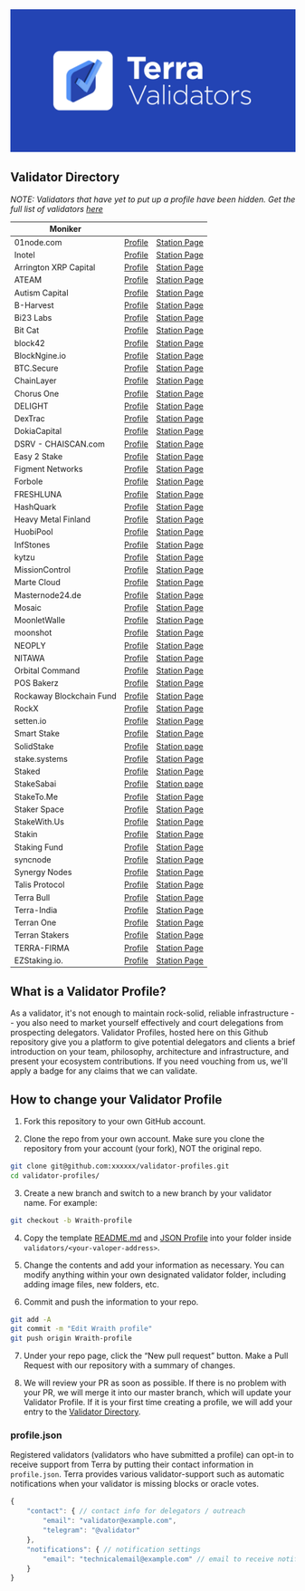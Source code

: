 <img src="img/banner_bg.png" />

## Validator Directory

_NOTE: Validators that have yet to put up a profile have been hidden. Get the full list of validators [here](https://station.terra.money/staking)_

| Moniker               |                                                                                       |                                                                                                           |
|-----------------------|---------------------------------------------------------------------------------------|-----------------------------------------------------------------------------------------------------------|
| 01node.com            | [Profile](./validators/terravaloper1khfcg09plqw84jxy5e7fj6ag4s2r9wqsgm7k94/README.md) | [Station Page](https://station.terra.money/validator/terravaloper1khfcg09plqw84jxy5e7fj6ag4s2r9wqsgm7k94) |
| Inotel                | [Profile](./validators/terravaloper1vqegsqhe8q06t6jwgvww0qcr2u6v6g9xrwjnmw/README.md) | [Station Page](https://station.terra.money/validator/terravaloper1vqegsqhe8q06t6jwgvww0qcr2u6v6g9xrwjnmw) |
| Arrington XRP Capital | [Profile](./validators/terravaloper1c6gve6zhye5690563wxmvns7mugz6plu4aj7d3/README.md) | [Station Page](https://station.terra.money/validator/terravaloper1c6gve6zhye5690563wxmvns7mugz6plu4aj7d3) |
| ATEAM                 | [Profile](./validators/terravaloper1tusfpgvjrplqg2fm7wacy4slzjmnzswcfufuvp/README.md) | [Station Page](https://station.terra.money/validator/terravaloper1tusfpgvjrplqg2fm7wacy4slzjmnzswcfufuvp) |
| Autism Capital        | [Profile](./validators/terravaloper1zc9uadde55t4k3aw9uvgpkhwpsyzkq3k20g38r/README.md) | [Station Page](https://station.terra.money/validator/terravaloper1zc9uadde55t4k3aw9uvgpkhwpsyzkq3k20g38r) |
| B-Harvest             | [Profile](./validators/terravaloper15zcjduavxc5mkp8qcqs9eyhwlqwdlrzy6jln3m/README.md) | [Station Page](https://station.terra.money/validator/terravaloper15zcjduavxc5mkp8qcqs9eyhwlqwdlrzy6jln3m) |
| Bi23 Labs             | [Profile](./validators/terravaloper1jsdfyz8uhw2nd7cl45709w40r268phmvxam8eh/README.md) | [Station Page](https://station.terra.money/validator/terravaloper1jsdfyz8uhw2nd7cl45709w40r268phmvxam8eh) |
| Bit Cat               | [Profile](./validators/terravaloper1k4ef8m95t7eq522evmmuzvfkpla04pezmu4j7k/README.md) | [Station Page](https://station.terra.money/validator/terravaloper1k4ef8m95t7eq522evmmuzvfkpla04pezmu4j7k) |
| block42               | [Profile](./validators/terravaloper16tc3c9u6yj5uuhru32pvs0pahfwraurpypz7vj/README.md) | [Station Page](https://station.terra.money/validator/terravaloper16tc3c9u6yj5uuhru32pvs0pahfwraurpypz7vj) |
| BlockNgine.io         | [Profile](./validators/terravaloper1f2t96sz9hnwsqnneux6v28xfgn07pkxjduvwjz/README.md) | [Station Page](https://station.terra.money/validator/terravaloper1f2t96sz9hnwsqnneux6v28xfgn07pkxjduvwjz) |
| BTC.Secure            | [Profile](./validators/terravaloper1ya23p5cxtxwcfdrq4dmd2h0p5nc0vcl96yhjra/README.md) | [Station Page](https://station.terra.money/validator/terravaloper1ya23p5cxtxwcfdrq4dmd2h0p5nc0vcl96yhjra) |
| ChainLayer            | [Profile](./validators/terravaloper1kgddca7qj96z0qcxr2c45z73cfl0c75paknc5e/README.md) | [Station Page](https://station.terra.money/validator/terravaloper1kgddca7qj96z0qcxr2c45z73cfl0c75paknc5e) |
| Chorus One            | [Profile](./validators/terravaloper15urq2dtp9qce4fyc85m6upwm9xul30496sgk37/README.md) | [Station Page](https://station.terra.money/validator/terravaloper15urq2dtp9qce4fyc85m6upwm9xul30496sgk37) |
| DELIGHT               | [Profile](./validators/terravaloper1fjuvyccn8hfmn5r7wc2t3kwqy09zzp6tyjcf50/README.md) | [Station Page](https://station.terra.money/validator/terravaloper1fjuvyccn8hfmn5r7wc2t3kwqy09zzp6tyjcf50) |
| DexTrac               | [Profile](./validators/terravaloper1wc76cg6zgqd7tm4cltg73dgceff77gdshj3w06/README.md) | [Station Page](https://station.terra.money/validator/terravaloper1wc76cg6zgqd7tm4cltg73dgceff77gdshj3w06) |
| DokiaCapital          | [Profile](./validators/terravaloper1v5hrqlv8dqgzvy0pwzqzg0gxy899rm4kdur03x/README.md) | [Station Page](https://station.terra.money/validator/terravaloper1v5hrqlv8dqgzvy0pwzqzg0gxy899rm4kdur03x) |
| DSRV - CHAISCAN.com   | [Profile](./validators/terravaloper175hhkyxmkp8hf2zrzka7cnn7lk6mudtv4uuu64/README.md) | [Station Page](https://station.terra.money/validator/terravaloper175hhkyxmkp8hf2zrzka7cnn7lk6mudtv4uuu64) |
| Easy 2 Stake          | [Profile](./validators/terravaloper1d0vfj9zvxfgcm4yt4ze4u35mvhj57eg2ku2ekv/README.md) | [Station Page](https://station.terra.money/validator/terravaloper1d0vfj9zvxfgcm4yt4ze4u35mvhj57eg2ku2ekv) |
| Figment Networks      | [Profile](./validators/terravaloper15cupwhpnxhgylxa8n4ufyvux05xu864jcv0tsw/README.md) | [Station Page](https://station.terra.money/validator/terravaloper15cupwhpnxhgylxa8n4ufyvux05xu864jcv0tsw) |
| Forbole               | [Profile](./validators/terravaloper1jkqr2vfg4krfd4zwmsf7elfj07cjuzss30ux8g/README.md) | [Station Page](https://station.terra.money/validator/terravaloper1jkqr2vfg4krfd4zwmsf7elfj07cjuzss30ux8g) |
| FRESHLUNA             | [Profile](./validators/terravaloper1audgfvmgt0js54p3s8kj3r40uwej6vy2tv6rrw/README.md) | [Station Page](https://station.terra.money/validator/terravaloper1audgfvmgt0js54p3s8kj3r40uwej6vy2tv6rrw) |
| HashQuark             | [Profile](./validators/terravaloper13ww603e55suhavpuyjft3htxca6g4tldt92pgf/README.md) | [Station Page](https://station.terra.money/validator/terravaloper13ww603e55suhavpuyjft3htxca6g4tldt92pgf) |
| Heavy Metal Finland   | [Profile](./validators/terravaloper1xetqge5kmatfk6223hcfgf8z3tnukmjhrewxru/README.md) | [Station Page](https://station.terra.money/validator/terravaloper1xetqge5kmatfk6223hcfgf8z3tnukmjhrewxru) |
| HuobiPool             | [Profile](./validators/terravaloper12kfeqrflptmlz5qj8agrm2ze6dzss3crm7uevf/README.md) | [Station Page](https://station.terra.money/validator/terravaloper12kfeqrflptmlz5qj8agrm2ze6dzss3crm7uevf) |
| InfStones             | [Profile](./validators/terravaloper1u3gcqh4xqcdfkcu82nrk9u75x8vtvcz7xafgpy/README.md) | [Station Page](https://station.terra.money/validator/terravaloper1u3gcqh4xqcdfkcu82nrk9u75x8vtvcz7xafgpy) |
| kytzu                 | [Profile](./validators/terravaloper1jyjg55hzsh0f4xymy0kuuan30pp4q75ruqmvyt/README.md) | [Station Page](https://station.terra.money/validator/terravaloper1jyjg55hzsh0f4xymy0kuuan30pp4q75ruqmvyt) |
| MissionControl        | [Profile](./validators/terravaloper1x4ce4fhqdnu8j7hrp64qmthumsvuhlq8y0kvx4/README.md) | [Station Page](https://station.terra.money/validator/terravaloper1x4ce4fhqdnu8j7hrp64qmthumsvuhlq8y0kvx4) |
| Marte Cloud           | [Profile](./validators/terravaloper1dg7zhmt4g4zq74y4tksq4xfzf5pwx4cnngavjk/README.md) | [Station Page](https://station.terra.money/validator/terravaloper1dg7zhmt4g4zq74y4tksq4xfzf5pwx4cnngavjk) |
| Masternode24.de       | [Profile](./validators/terravaloper15qjn7ke9s47qn4mte3lerkxtjjgp38n5qquzsu/README.md) | [Station Page](https://station.terra.money/validator/terravaloper15qjn7ke9s47qn4mte3lerkxtjjgp38n5qquzsu) |
| Mosaic                | [Profile](./validators/terravaloper15s5d4lm0n75af9jxwawqzl73trnrypdslajxz4/README.md) | [Station Page](https://station.terra.money/validator/terravaloper15s5d4lm0n75af9jxwawqzl73trnrypdslajxz4) |
| MoonletWalle          | [Profile](./validators/terravaloper19xe62428tlfesdym0zn5wx9slyefqjp00r67kw/README.md) | [Station Page](https://station.terra.money/validator/terravaloper19xe62428tlfesdym0zn5wx9slyefqjp00r67kw) |
| moonshot              | [Profile](./validators/terravaloper1xuxwc867udr9k84zzqhaflf9sc00svvmj5e4fy/README.md) | [Station Page](https://station.terra.money/validator/terravaloper1xuxwc867udr9k84zzqhaflf9sc00svvmj5e4fy) |
| NEOPLY                | [Profile](./validators/terravaloper103ra79dl2un2ltknhyz7crm5y29g4vhmycfwv9/README.md) | [Station Page](https://station.terra.money/validator/terravaloper103ra79dl2un2ltknhyz7crm5y29g4vhmycfwv9) |
| NITAWA                | [Profile](./validators/terravaloper193zuma3tk69kvffz9nqnca7z99tz7ej5ze9s7k/README.md) | [Station Page](https://station.terra.money/validator/terravaloper193zuma3tk69kvffz9nqnca7z99tz7ej5ze9s7k) |
| Orbital Command       | [Profile](./validators/terravaloper19hflr9ay8usqxsxm4zzrsxfy3xz7hp6kv4ydnd/README.md) | [Station Page](https://station.terra.money/validator/terravaloper19hflr9ay8usqxsxm4zzrsxfy3xz7hp6kv4ydnd) |
| POS Bakerz            | [Profile](./validators/terravaloper1nwrksgv2vuadma8ygs8rhwffu2ygk4j24w2mku/README.md) | [Station Page](https://station.terra.money/validator/terravaloper1nwrksgv2vuadma8ygs8rhwffu2ygk4j24w2mku) |
| Rockaway Blockchain Fund | [Profile](./validators/terravaloper173de34wwvak6d4829h5vmxvm98y5vl08tmfgrq/README.md) | [Station Page](https://station.terra.money/validator/terravaloper173de34wwvak6d4829h5vmxvm98y5vl08tmfgrq) |
| RockX                 | [Profile](./validators/terravaloper1aw0znxtlq0wrayyz7wppz3qnw94hfrmnnrcxja/README.md) | [Station Page](https://station.terra.money/validator/terravaloper1aw0znxtlq0wrayyz7wppz3qnw94hfrmnnrcxja) |
| setten.io             | [Profile](./validators/terravaloper1tdkh85vv7vsvav93elmx6qsywuu22amc60u3sa)           | [Station Page](https://station.terra.money/validator/terravaloper1tdkh85vv7vsvav93elmx6qsywuu22amc60u3sa) |
| Smart Stake           | [Profile](./validators/terravaloper1alpf6snw2d76kkwjv3dp4l7pcl6cn9uyt0tcj9/README.md) | [Station Page](https://station.terra.money/validator/terravaloper1alpf6snw2d76kkwjv3dp4l7pcl6cn9uyt0tcj9) |
| SolidStake            | [Profile](./validators/terravaloper1fhx7y75643tze8dxf4m9gwhkxn955q8r7vxjel/README.md) | [Station page](https://station.terra.money/validator/terravaloper1fhx7y75643tze8dxf4m9gwhkxn955q8r7vxjel) |
| stake.systems         | [Profile](./validators/terravaloper1a9q6jl792qg36cp025ccjtgyf4qxrwzqjkmk5d/README.md) | [Station Page](https://station.terra.money/validator/terravaloper1a9q6jl792qg36cp025ccjtgyf4qxrwzqjkmk5d) |
| Staked                | [Profile](./validators/terravaloper1h6rf7y2ar5vz64q8rchz5443s3tqnswrpf4846/README.md) | [Station Page](https://station.terra.money/validator/terravaloper1h6rf7y2ar5vz64q8rchz5443s3tqnswrpf4846) |
| StakeSabai            | [Profile](./validators/terravaloper1g6g0v23c6tv75ygk5za4s2ewwestdfj0k2cy2x/README.md) | [Station page](https://station.terra.money/validator/terravaloper1g6g0v23c6tv75ygk5za4s2ewwestdfj0k2cy2x) |
| StakeTo.Me            | [Profile](./validators/terravaloper1z7we2y02fy2kvw0tdq8k26j4t370n58wxvl4ge)           | [Station Page](https://station.terra.money/validator/terravaloper1z7we2y02fy2kvw0tdq8k26j4t370n58wxvl4ge) |
| Staker Space          | [Profile](./validators/terravaloper1pc0gs3n6803x7jqe9m7etegmyx29xw38aaf3u7/README.md) | [Station Page](https://station.terra.money/validator/terravaloper1pc0gs3n6803x7jqe9m7etegmyx29xw38aaf3u7) |
| StakeWith.Us          | [Profile](./validators/terravaloper1c9ye54e3pzwm3e0zpdlel6pnavrj9qqvq89r3r/README.md) | [Station Page](https://station.terra.money/validator/terravaloper1c9ye54e3pzwm3e0zpdlel6pnavrj9qqvq89r3r) |
| Stakin                | [Profile](./validators/terravaloper1nwrksgv2vuadma8ygs8rhwffu2ygk4j24w2mku/README.md) | [Station Page](https://station.terra.money/validator/terravaloper1nwrksgv2vuadma8ygs8rhwffu2ygk4j24w2mku) |
| Staking Fund          | [Profile](./validators/terravaloper123gn6j23lmexu0qx5qhmgxgunmjcqsx8gmsyse/README.md) | [Station Page](https://station.terra.money/validator/terravaloper123gn6j23lmexu0qx5qhmgxgunmjcqsx8gmsyse) |
| syncnode              | [Profile](./validators/terravaloper1sym8gyehrdsm03vdc44rg9sflg8zeuqwfzavhx/README.md) | [Station Page](https://station.terra.money/validator/terravaloper1sym8gyehrdsm03vdc44rg9sflg8zeuqwfzavhx) |
| Synergy Nodes         | [Profile](./validators/terravaloper12jpzzmwthrljcvm48adncspxtchazkl8vah7u4/README.md) | [Station Page](https://station.terra.money/validator/terravaloper12jpzzmwthrljcvm48adncspxtchazkl8vah7u4) |
| Talis Protocol        | [Profile](./validators/terravaloper1qd0uk3wrw73x662y2gx4kaulrzlcky6275gl5s/README.md) | [Station Page](https://station.terra.money/validator/terravaloper1qd0uk3wrw73x662y2gx4kaulrzlcky6275gl5s) |
| Terra Bull            | [Profile](./validators/terravaloper1j747dvwyg0kk9ltrz5ux443lhzzq5tgdpsa7qw/README.md) | [Station Page](https://station.terra.money/validator/terravaloper1j747dvwyg0kk9ltrz5ux443lhzzq5tgdpsa7qw) |
| Terra-India           | [Profile](./validators/terravaloper19ne0aqltndwxl0n32zyuglp2z8mm3nu0gxpfaw/README.md) | [Station Page](https://station.terra.money/validator/terravaloper19ne0aqltndwxl0n32zyuglp2z8mm3nu0gxpfaw) |
| Terran One            | [Profile](./validators/terravaloper1krj7amhhagjnyg2tkkuh6l0550y733jnjnnlzy/README.md) | [Station Page](https://station.terra.money/validator/terravaloper1krj7amhhagjnyg2tkkuh6l0550y733jnjnnlzy) |
| Terran Stakers        | [Profile](./validators/terravaloper1uymwfafhq8fruvcjq8k67a29nqzrxnv9m6m427/README.md) | [Station Page](https://station.terra.money/validator/terravaloper1uymwfafhq8fruvcjq8k67a29nqzrxnv9m6m427) |
| TERRA-FIRMA           | [Profile](./validators/terravaloper1qqu376azltyc5wnsje5qgwru5mtj2yqdhar97v/README.md) | [Station Page](https://station.terra.money/validator/terravaloper1qqu376azltyc5wnsje5qgwru5mtj2yqdhar97v) |
| EZStaking.io.         | [Profile](./validators/terravaloper1vv4y54wczzk99ga65uvy7555n5q68gswcmdvj2/README.md) | [Station Page](https://station.terra.money/validator/terravaloper1vv4y54wczzk99ga65uvy7555n5q68gswcmdvj2) |


## What is a Validator Profile?

As a validator, it's not enough to maintain rock-solid, reliable infrastructure -- you also need to market yourself effectively and court delegations from prospecting delegators. Validator Profiles, hosted here on this Github repository give you a platform to give potential delegators and clients a brief introduction on your team, philosophy, architecture and infrastructure, and present your ecosystem contributions. If you need vouching from us, we'll apply a badge for any claims that we can validate.

## How to change your Validator Profile

1. Fork this repository to your own GitHub account.

2. Clone the repo from your own account. Make sure you clone the repository from your account (your fork), NOT the original repo.

```sh
git clone git@github.com:xxxxxx/validator-profiles.git
cd validator-profiles/
```

3. Create a new branch and switch to a new branch by your validator name. For example:

```sh
git checkout -b Wraith-profile
```

4. Copy the template [README.md](./template/README.md) and [JSON Profile](./template/profile.json) into your folder inside `validators/<your-valoper-address>`.

5. Change the contents and add your information as necessary. You can modify anything within your own designated validator folder, including adding image files, new folders, etc.

6. Commit and push the information to your repo.

```sh
git add -A
git commit -m "Edit Wraith profile"
git push origin Wraith-profile
```

7. Under your repo page, click the “New pull request” button. Make a Pull Request with our repository with a summary of changes.

8. We will review your PR as soon as possible. If there is no problem with your PR, we will merge it into our master branch, which will update your Validator Profile. If it is your first time creating a profile, we will add your entry to the [Validator Directory](#validator-directory).

### profile.json

Registered validators (validators who have submitted a profile) can opt-in to receive support from Terra by putting their contact information in `profile.json`. Terra provides various validator-support such as automatic notifications when your validator is missing blocks or oracle votes.

```javascript
{
    "contact": { // contact info for delegators / outreach
        "email": "validator@example.com",
        "telegram": "@validator"
    },
    "notifications": { // notification settings
        "email": "technicalemail@example.com" // email to receive notifications
    }
}
```
